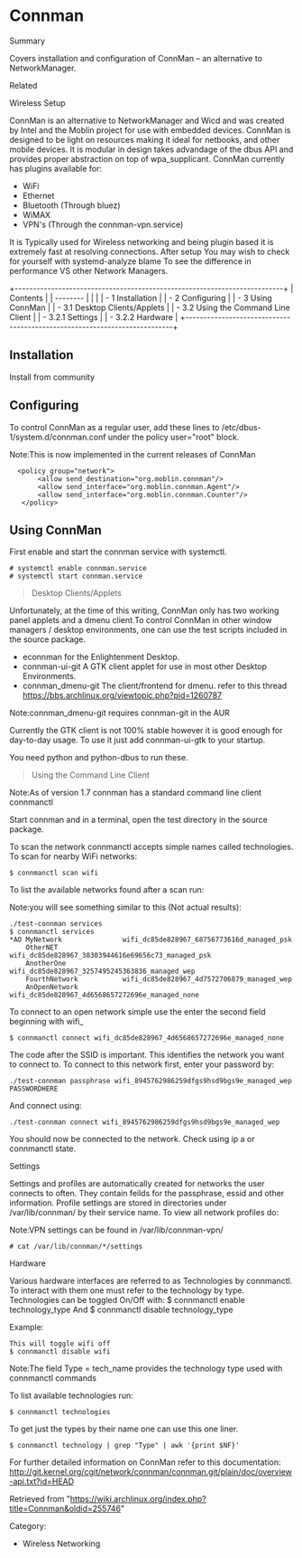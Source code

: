 Connman
=======

Summary

Covers installation and configuration of ConnMan – an alternative to
NetworkManager.

Related

Wireless Setup

ConnMan is an alternative to NetworkManager and Wicd and was created by
Intel and the Moblin project for use with embedded devices. ConnMan is
designed to be light on resources making it ideal for netbooks, and
other mobile devices. It is modular in design takes advandage of the
dbus API and provides proper abstraction on top of wpa_supplicant.
ConnMan currently has plugins available for:

-   WiFi
-   Ethernet
-   Bluetooth (Through bluez)
-   WiMAX
-   VPN's (Through the connman-vpn.service)

It is Typically used for Wireless networking and being plugin based it
is extremely fast at resolving connections. After setup You may wish to
check for yourself with systemd-analyze blame To see the difference in
performance VS other Network Managers.

+--------------------------------------------------------------------------+
| Contents                                                                 |
| --------                                                                 |
|                                                                          |
| -   1 Installation                                                       |
| -   2 Configuring                                                        |
| -   3 Using ConnMan                                                      |
|     -   3.1 Desktop Clients/Applets                                      |
|     -   3.2 Using the Command Line Client                                |
|         -   3.2.1 Settings                                               |
|         -   3.2.2 Hardware                                               |
+--------------------------------------------------------------------------+

Installation
------------

Install from community

Configuring
-----------

To control ConnMan as a regular user, add these lines to
/etc/dbus-1/system.d/connman.conf under the policy user="root" block.

Note:This is now implemented in the current releases of ConnMan

      <policy group="network">
           <allow send_destination="org.moblin.connman"/>
           <allow send_interface="org.moblin.connman.Agent"/>
           <allow send_interface="org.moblin.connman.Counter"/>
       </policy>

Using ConnMan
-------------

First enable and start the connman service with systemctl.

    # systemctl enable connman.service
    # systemctl start connman.service

> Desktop Clients/Applets

Unfortunately, at the time of this writing, ConnMan only has two working
panel applets and a dmenu client.To control ConnMan in other window
managers / desktop environments, one can use the test scripts included
in the source package.

-   econnman for the Enlightenment Desktop.
-   connman-ui-git A GTK client applet for use in most other Desktop
    Environments.
-   connman_dmenu-git The client/frontend for dmenu. refer to this
    thread https://bbs.archlinux.org/viewtopic.php?pid=1260787

Note:connman_dmenu-git requires connman-git in the AUR

Currently the GTK client is not 100% stable however it is good enough
for day-to-day usage. To use it just add connman-ui-gtk to your startup.

You need python and python-dbus to run these.

> Using the Command Line Client

Note:As of version 1.7 connman has a standard command line client
connmanctl

Start connman and in a terminal, open the test directory in the source
package.

To scan the network connmanctl accepts simple names called technologies.
To scan for nearby WiFi networks:

    $ connmanctl scan wifi

To list the available networks found after a scan run:

Note:you will see something similar to this (Not actual results):

    ./test-connman services
    $ connmanctl services
    *AO MyNetwork               wifi_dc85de828967_68756773616d_managed_psk
        OtherNET                wifi_dc85de828967_38303944616e69656c73_managed_psk 
        AnotherOne              wifi_dc85de828967_3257495245363836_managed_wep
        FourthNetwork           wifi_dc85de828967_4d7572706879_managed_wep
        AnOpenNetwork           wifi_dc85de828967_4d6568657272696e_managed_none

To connect to an open network simple use the enter the second field
beginning with wifi_

    $ connmanctl connect wifi_dc85de828967_4d6568657272696e_managed_none

The code after the SSID is important. This identifies the network you
want to connect to. To connect to this network first, enter your
password by:

    ./test-connman passphrase wifi_8945762986259dfgs9hsd9bgs9e_managed_wep PASSWORDHERE

And connect using:

    ./test-connman connect wifi_8945762986259dfgs9hsd9bgs9e_managed_wep

You should now be connected to the network. Check using ip a or
connmanctl state.

Settings

Settings and profiles are automatically created for networks the user
connects to often. They contain feilds for the passphrase, essid and
other information. Profile settings are stored in directories under
/var/lib/connman/ by their service name. To view all network profiles
do:

Note:VPN settings can be found in /var/lib/connman-vpn/

    # cat /var/lib/connman/*/settings

Hardware

Various hardware interfaces are referred to as Technologies by
connmanctl. To interact with them one must refer to the technology by
type. Technologies can be toggled On/Off with:
$ connmanctl enable technology_type And
$ connmanctl disable technology_type

Example:

    This will toggle wifi off
    $ connmanctl disable wifi 

Note:The field Type = tech_name provides the technology type used with
connmanctl commands

To list available technologies run:

    $ connmanctl technologies

To get just the types by their name one can use this one liner.

    $ connmanctl technology | grep "Type" | awk '{print $NF}'

  
 For further detailed information on ConnMan refer to this
documentation:
http://git.kernel.org/cgit/network/connman/connman.git/plain/doc/overview-api.txt?id=HEAD

Retrieved from
"https://wiki.archlinux.org/index.php?title=Connman&oldid=255746"

Category:

-   Wireless Networking
